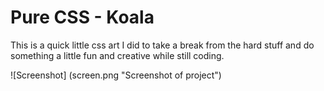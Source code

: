 # Pure CSS - Koala
This is a quick little css art I did to take a break from the hard stuff and do something a little fun and creative while still coding.

![Screenshot] (screen.png "Screenshot of project")